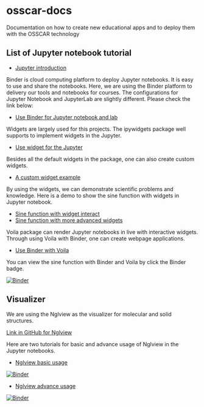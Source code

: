 # osscar-docs
Documentation on how to create new educational apps and to deploy them with the OSSCAR technology

## List of Jupyter notebook tutorial

* [Jupyter introduction](./notebooks/Jupyter_introdcution.ipynb)

Binder is cloud computing platform to deploy Jupyter notebooks. It is easy to use and share the notebooks. Here, we are using the Binder platform to delivery our tools and notebooks for courses. The configurations for Jupyter Notebook and JupyterLab are slightly different. Please check the link below:  

* [Use Binder for Jupyter notebook and lab](./notebooks/Binder_tutorial.ipynb)

Widgets are largely used for this projects. The ipywidgets package well supports to implement widgets in the Jupyter.

* [Use widget for the Jupyter](./notebooks/Use_widgets.ipynb)

Besides all the default widgets in the package, one can also create custom widgets.

* [A custom widget example](./notebooks/Custom_widget_example.ipynb)

By using the widgets, we can demonstrate scientific problems and knowledge. Here is a demo to show the sine function with widgets in Jupyter notebook.

* [Sine function with widget interact](./notebooks/Sine_function_a.ipynb)
* [Sine function with more advanced widgets](./notebooks/Sine_function_b.ipynb)

Voila package can render Jupyter notebooks in live with interactive widgets. Through using Voila with Binder, one can create webpage applications.

* [Use Binder with Voila](./notebooks/Binder_voila.ipynb)

You can view the sine function with Binder and Voila by click the Binder badge.

[![Binder](https://mybinder.org/badge_logo.svg)](https://mybinder.org/v2/gh/osscar-org/osscar-docs/master?urlpath=%2Fvoila%2Frender%2Fnotebooks%2FSine_function_b.ipynb)

## Visualizer

We are using the Nglview as the visualizer for molecular and solid structures.

[Link in GitHub for Nglview](https://github.com/arose/nglview)

Here are two tutorials for basic and advance usage of Nglview in the Jupyter
notebooks.

* [Nglview basic usage](./notebooks/nglview_basic.ipynb)

[![Binder](https://mybinder.org/badge_logo.svg)](https://mybinder.org/v2/gh/osscar-org/osscar-docs/master?urlpath=%2Flab%2Ftree%2Fnotebooks%2Fnglview_basic.ipynb)

* [Nglview advance usage](./notebooks/nglview_advance.ipynb)

[![Binder](https://mybinder.org/badge_logo.svg)](https://mybinder.org/v2/gh/osscar-org/osscar-docs/master?urlpath=%2Flab%2Ftree%2Fnotebooks%2Fnglview_advance.ipynb)
